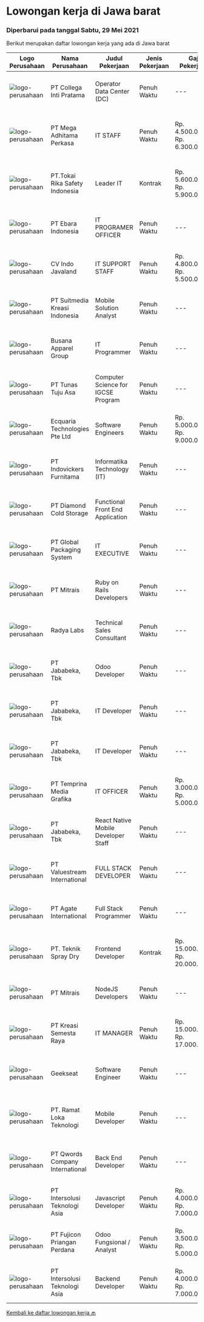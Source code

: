 
  # Lowongan kerja di Jawa barat

  ### Diperbarui pada tanggal Sabtu, 29 Mei 2021

  Berikut merupakan daftar lowongan kerja yang ada di Jawa barat

  |Logo Perusahaan | Nama Perusahaan | Judul Pekerjaan | Jenis Pekerjaan | Gaji Pekerjaan | Lokasi | Deskripsi | Tanggal diunggah | Pranala |
  | -------------- | --------------- | --------------- | --------- | --------- | -------------- | ------- | ----------- | ----------- |
  |![logo-perusahaan](https://image-service-cdn.seek.com.au/663d75ccb443b78a7697d95bdf045fa90be34eba/ee4dce1061f3f616224767ad58cb2fc751b8d2dc)|PT Collega Inti Pratama|Operator Data Center (DC)|Penuh Waktu|---|Bogor|Deskripsi Pekerjaan: Monitoring Operasional Data Center Menjalankan Proses End of Period Backup dan Restore Database  Kualifikasi: Usia maksimal 28...|Jumat, 28 Mei 2021|https://www.jobstreet.co.id/id/job/operator-data-center-dc-3541498?token=0~90f2064a-8a99-4838-b59d-ceb664f8d1af&sectionRank=1&jobId=jobstreet-id-job-3541498|
|![logo-perusahaan](https://image-service-cdn.seek.com.au/c7f58d515f34bde9fb3e092a99b4a2af20ca0601/ee4dce1061f3f616224767ad58cb2fc751b8d2dc)|PT Mega Adhitama Perkasa|IT STAFF|Penuh Waktu|Rp. 4.500.000-Rp. 6.300.000|Sukabumi|Job Description Kami mencari administrator sistem berpengalaman yang ingin menggunakan dan menumbuhkan keterampilan teknologinya. Dalam peran ini,...|Kamis, 27 Mei 2021|https://www.jobstreet.co.id/id/job/it-staff-3540466?token=0~90f2064a-8a99-4838-b59d-ceb664f8d1af&sectionRank=2&jobId=jobstreet-id-job-3540466|
|![logo-perusahaan](https://image-service-cdn.seek.com.au/683e8242cfad993a1ab120246fd0b57e96f21ef2/ee4dce1061f3f616224767ad58cb2fc751b8d2dc)|PT.Tokai Rika Safety Indonesia|Leader IT|Kontrak|Rp. 5.600.000-Rp. 5.900.000|Karawang|Menguasai Bidang Server, NAS, Veritas Menguasai Jaringan komputer Menguasai Basic Troubleshooting Hardware dan Software Managemen Keamanan Informasi...|Jumat, 28 Mei 2021|https://www.jobstreet.co.id/id/job/leader-it-3541175?token=0~90f2064a-8a99-4838-b59d-ceb664f8d1af&sectionRank=3&jobId=jobstreet-id-job-3541175|
|![logo-perusahaan](https://image-service-cdn.seek.com.au/32841a281a0422818457614ad3783b3b09591c8a/ee4dce1061f3f616224767ad58cb2fc751b8d2dc)|PT Ebara Indonesia|IT PROGRAMER OFFICER|Penuh Waktu|---|Depok|Responsibilites : Designs, develops, modifies, tests, debugs and evaluates software application to meet functional requirements for functional areas....|Kamis, 27 Mei 2021|https://www.jobstreet.co.id/id/job/it-programer-officer-3540176?token=0~90f2064a-8a99-4838-b59d-ceb664f8d1af&sectionRank=4&jobId=jobstreet-id-job-3540176|
|![logo-perusahaan](https://image-service-cdn.seek.com.au/ded2a8b266f88db7d76aad79633bc2be943e4875/ee4dce1061f3f616224767ad58cb2fc751b8d2dc)|CV Indo Javaland|IT SUPPORT STAFF|Penuh Waktu|Rp. 4.800.000-Rp. 5.500.000|Bekasi|Responsibilities :Installation and configuration hardware and software, standard OS, Clients netwokingLogging the support calls and conducting the...|Kamis, 27 Mei 2021|https://www.jobstreet.co.id/id/job/it-support-staff-3540348?token=0~90f2064a-8a99-4838-b59d-ceb664f8d1af&sectionRank=5&jobId=jobstreet-id-job-3540348|
|![logo-perusahaan](https://image-service-cdn.seek.com.au/d1d6d9e7af7147dee7b7111b97e67641fcf252e0/ee4dce1061f3f616224767ad58cb2fc751b8d2dc)|PT Suitmedia Kreasi Indonesia|Mobile Solution Analyst|Penuh Waktu|---|Bandung|Role: You will analyze, design, and deliver high-quality mobile applications.  Responsibilities: Conduct research to understand what clients need and...|Kamis, 27 Mei 2021|https://www.jobstreet.co.id/id/job/mobile-solution-analyst-3539707?token=0~90f2064a-8a99-4838-b59d-ceb664f8d1af&sectionRank=6&jobId=jobstreet-id-job-3539707|
|![logo-perusahaan](https://image-service-cdn.seek.com.au/683670481263d6172abacd763ed892105168758e/ee4dce1061f3f616224767ad58cb2fc751b8d2dc)|Busana Apparel Group|IT Programmer|Penuh Waktu|---|Bogor|Job Description: Develop new tool, report and enhancement existing tool and report Trouble shoot technical issue and indentify modification needed in...|Jumat, 28 Mei 2021|https://www.jobstreet.co.id/id/job/it-programmer-3532729?token=0~90f2064a-8a99-4838-b59d-ceb664f8d1af&sectionRank=7&jobId=jobstreet-id-job-3532729|
|![logo-perusahaan](https://image-service-cdn.seek.com.au/5f7e25c7104cc953cb6a4f4d5e022fea444ef01e/ee4dce1061f3f616224767ad58cb2fc751b8d2dc)|PT Tunas Tuju Asa|Computer Science for IGCSE Program|Penuh Waktu|---|Bekasi|Kinderfield – Highfield School (Preschool – Kindergarten – Primary – Secondary Level) is a leading school that is committed in providing quality...|Kamis, 27 Mei 2021|https://www.jobstreet.co.id/id/job/computer-science-for-igcse-program-3540062?token=0~90f2064a-8a99-4838-b59d-ceb664f8d1af&sectionRank=8&jobId=jobstreet-id-job-3540062|
|![logo-perusahaan](https://us.123rf.com/450wm/pavelstasevich/pavelstasevich1811/pavelstasevich181101027/112815900-stock-vector-no-image-available-icon-flat-vector.jpg?ver=6)|Ecquaria Technologies Pte Ltd|Software Engineers|Penuh Waktu|Rp. 5.000.000-Rp. 9.000.000|Bandung|Ecquaria Technologies Pte Ltd - Bandung Rep Office is beefing up its development team and is looking for Java developers who will be part of the...|Kamis, 27 Mei 2021|https://www.jobstreet.co.id/id/job/software-engineers-3531410?token=0~90f2064a-8a99-4838-b59d-ceb664f8d1af&sectionRank=9&jobId=jobstreet-id-job-3531410|
|![logo-perusahaan](https://image-service-cdn.seek.com.au/4ff72ff2a9bcee569f0b1e2de606291bef234c6e/ee4dce1061f3f616224767ad58cb2fc751b8d2dc)|PT Indovickers Furnitama|Informatika Technology (IT)|Penuh Waktu|---|Cileungsi|Job Specification: Gelar Sarjana Teknologi Informas, Ilmu Komputer, Sistem Informasi atau setara. Berpengalaman minimal 4 tahun dalam lingkungan...|Jumat, 28 Mei 2021|https://www.jobstreet.co.id/id/job/informatika-technology-it-3540526?token=0~90f2064a-8a99-4838-b59d-ceb664f8d1af&sectionRank=10&jobId=jobstreet-id-job-3540526|
|![logo-perusahaan](https://image-service-cdn.seek.com.au/6d56383b0316bf97f26e28d2c030d8c39fd1c836/ee4dce1061f3f616224767ad58cb2fc751b8d2dc)|PT Diamond Cold Storage|Functional Front End Application|Penuh Waktu|---|Bekasi|Responsibilities : Documenting business case, terms of references and project specification system. Define and prepare document project or product...|Kamis, 27 Mei 2021|https://www.jobstreet.co.id/id/job/functional-front-end-application-3531561?token=0~90f2064a-8a99-4838-b59d-ceb664f8d1af&sectionRank=11&jobId=jobstreet-id-job-3531561|
|![logo-perusahaan](https://image-service-cdn.seek.com.au/00ae8b09669c90ade4dc380493913de25e347dd2/ee4dce1061f3f616224767ad58cb2fc751b8d2dc)|PT Global Packaging System|IT EXECUTIVE|Penuh Waktu|---|Cibinong|Candidate must possess at least Bachelor's Degree in Computer Science/Information Technology or equivalent. At least 5 Year(s) of working experience...|Kamis, 27 Mei 2021|https://www.jobstreet.co.id/id/job/it-executive-3540101?token=0~90f2064a-8a99-4838-b59d-ceb664f8d1af&sectionRank=12&jobId=jobstreet-id-job-3540101|
|![logo-perusahaan](https://image-service-cdn.seek.com.au/873c75fc9ed6df00967320d343e4e2a794129d8b/ee4dce1061f3f616224767ad58cb2fc751b8d2dc)|PT Mitrais|Ruby on Rails Developers|Penuh Waktu|---|Bandung|Build your Career with Mitrais ! We're urgently looking for experienced Ruby On Rails  Developers to be part of our team for an immediate...|Kamis, 27 Mei 2021|https://www.jobstreet.co.id/id/job/ruby-on-rails-developers-3529360?token=0~90f2064a-8a99-4838-b59d-ceb664f8d1af&sectionRank=13&jobId=jobstreet-id-job-3529360|
|![logo-perusahaan](https://image-service-cdn.seek.com.au/1d1dfb322f3274db0c951835100bef2c404218a7/ee4dce1061f3f616224767ad58cb2fc751b8d2dc)|Radya Labs|Technical Sales Consultant|Penuh Waktu|---|Bandung|Your Role:Radya Labs is looking for Technical Sales Consultant that have the knowledge of how IT system development works and know-how of selling a...|Kamis, 27 Mei 2021|https://www.jobstreet.co.id/id/job/technical-sales-consultant-3531177?token=0~90f2064a-8a99-4838-b59d-ceb664f8d1af&sectionRank=14&jobId=jobstreet-id-job-3531177|
|![logo-perusahaan](https://image-service-cdn.seek.com.au/159ec5603cd32fc74a2eb1e07cd384f4293f48d8/ee4dce1061f3f616224767ad58cb2fc751b8d2dc)|PT Jababeka, Tbk|Odoo Developer|Penuh Waktu|---|Bekasi|General Requirement:  Must be a creative, self motivated individual or team player.  Organized and maintains a high level of productivity.  Strong...|Jumat, 28 Mei 2021|https://www.jobstreet.co.id/id/job/odoo-developer-3532366?token=0~90f2064a-8a99-4838-b59d-ceb664f8d1af&sectionRank=15&jobId=jobstreet-id-job-3532366|
|![logo-perusahaan](https://image-service-cdn.seek.com.au/159ec5603cd32fc74a2eb1e07cd384f4293f48d8/ee4dce1061f3f616224767ad58cb2fc751b8d2dc)|PT Jababeka, Tbk|IT Developer|Penuh Waktu|---|Bekasi|General Requirement:  must be a creative, self motivated individual or team player.  Organized and maintains a high level of productivity.  Strong...|Jumat, 28 Mei 2021|https://www.jobstreet.co.id/id/job/it-developer-3532369?token=0~90f2064a-8a99-4838-b59d-ceb664f8d1af&sectionRank=16&jobId=jobstreet-id-job-3532369|
|![logo-perusahaan](https://image-service-cdn.seek.com.au/159ec5603cd32fc74a2eb1e07cd384f4293f48d8/ee4dce1061f3f616224767ad58cb2fc751b8d2dc)|PT Jababeka, Tbk|IT Developer|Penuh Waktu|---|Bekasi|General Requirement:  must be a creative, self motivated individual or team player.  Organized and maintains a high level of productivity.  Strong...|Jumat, 28 Mei 2021|https://www.jobstreet.co.id/id/job/it-developer-3532370?token=0~90f2064a-8a99-4838-b59d-ceb664f8d1af&sectionRank=17&jobId=jobstreet-id-job-3532370|
|![logo-perusahaan](https://image-service-cdn.seek.com.au/12a27d200308a223ffd8b9a9c2a47d1f7c3191be/ee4dce1061f3f616224767ad58cb2fc751b8d2dc)|PT Temprina Media Grafika|IT OFFICER|Penuh Waktu|Rp. 3.000.000-Rp. 5.000.000|Bekasi|Kriteria :- Sarjana IT- Mahir HTML,CSS,Javascript- Berpengalaman menggunakan CSS Preprocessors- Berpengalaman menggunakan CSS Framework -...|Selasa, 25 Mei 2021|https://www.jobstreet.co.id/id/job/it-officer-3538140?token=0~90f2064a-8a99-4838-b59d-ceb664f8d1af&sectionRank=18&jobId=jobstreet-id-job-3538140|
|![logo-perusahaan](https://image-service-cdn.seek.com.au/159ec5603cd32fc74a2eb1e07cd384f4293f48d8/ee4dce1061f3f616224767ad58cb2fc751b8d2dc)|PT Jababeka, Tbk|React Native Mobile Developer Staff|Penuh Waktu|---|Bekasi|Main Responsibilities: Provide technical helpdesk assistance and solving problems and issues related to change request program and query data Routine...|Jumat, 28 Mei 2021|https://www.jobstreet.co.id/id/job/react-native-mobile-developer-staff-3532321?token=0~90f2064a-8a99-4838-b59d-ceb664f8d1af&sectionRank=19&jobId=jobstreet-id-job-3532321|
|![logo-perusahaan](https://image-service-cdn.seek.com.au/83743cb77abbee391a8753d6497b99ca11f66cb8/ee4dce1061f3f616224767ad58cb2fc751b8d2dc)|PT Valuestream International|FULL STACK DEVELOPER|Penuh Waktu|---|Bandung|Requirements: Candidate must possess Diploma/Bachelor’s Degree in Computer Science/IT from a reputable university. Preferable with minimum 1 year...|Jumat, 28 Mei 2021|https://www.jobstreet.co.id/id/job/full-stack-developer-3527646?token=0~90f2064a-8a99-4838-b59d-ceb664f8d1af&sectionRank=20&jobId=jobstreet-id-job-3527646|
|![logo-perusahaan](https://image-service-cdn.seek.com.au/6189288a8757992b1fcc022d84bde90bf75203b0/ee4dce1061f3f616224767ad58cb2fc751b8d2dc)|PT Agate International|Full Stack Programmer|Penuh Waktu|---|Bandung|*Please directly apply to s.agate.id/career** or **Visit our career page at agate.id/career** RESPONSIBILITIES  Collaborate with cross-functional...|Kamis, 27 Mei 2021|https://www.jobstreet.co.id/id/job/full-stack-programmer-3532016?token=0~90f2064a-8a99-4838-b59d-ceb664f8d1af&sectionRank=21&jobId=jobstreet-id-job-3532016|
|![logo-perusahaan](https://us.123rf.com/450wm/pavelstasevich/pavelstasevich1811/pavelstasevich181101027/112815900-stock-vector-no-image-available-icon-flat-vector.jpg?ver=6)|PT. Teknik Spray Dry|Frontend Developer|Kontrak|Rp. 15.000.000-Rp. 20.000.000|Bogor|We are looking for a great Frontend JavaScript developer, Your primary focus will be on developing user interface components and implementing them....|Kamis, 27 Mei 2021|https://www.jobstreet.co.id/id/job/frontend-developer-3531511?token=0~90f2064a-8a99-4838-b59d-ceb664f8d1af&sectionRank=22&jobId=jobstreet-id-job-3531511|
|![logo-perusahaan](https://image-service-cdn.seek.com.au/873c75fc9ed6df00967320d343e4e2a794129d8b/ee4dce1061f3f616224767ad58cb2fc751b8d2dc)|PT Mitrais|NodeJS Developers|Penuh Waktu|---|Bandung|Build your Career with Mitrais! We're urgently looking for experienced NodeJS Developers to be part of our team for an immediate start.Our client is a...|Rabu, 26 Mei 2021|https://www.jobstreet.co.id/id/job/nodejs-developers-3529906?token=0~90f2064a-8a99-4838-b59d-ceb664f8d1af&sectionRank=23&jobId=jobstreet-id-job-3529906|
|![logo-perusahaan](https://image-service-cdn.seek.com.au/10ec7d15db5972b4798a9d91f5bcd29713bcaf6a/ee4dce1061f3f616224767ad58cb2fc751b8d2dc)|PT Kreasi Semesta Raya|IT MANAGER|Penuh Waktu|Rp. 15.000.000-Rp. 17.000.000|Bogor|Memahami basic IT Infrastruktur, Memahami programing language Memiliki daya logika dan analisa yang baik Menguasai Project Management Merencanakan...|Kamis, 27 Mei 2021|https://www.jobstreet.co.id/id/job/it-manager-3539210?token=0~90f2064a-8a99-4838-b59d-ceb664f8d1af&sectionRank=24&jobId=jobstreet-id-job-3539210|
|![logo-perusahaan](https://image-service-cdn.seek.com.au/a94166d692fda70a364e9d5191d7ced8a65f1597/ee4dce1061f3f616224767ad58cb2fc751b8d2dc)|Geekseat|Software Engineer|Penuh Waktu|---|Bandung|Have a seat with us! We are currently looking for an experienced Software Engineer to join our Awesome Engineering Team at our offices in Bali or...|Jumat, 28 Mei 2021|https://www.jobstreet.co.id/id/job/software-engineer-3532397?token=0~90f2064a-8a99-4838-b59d-ceb664f8d1af&sectionRank=25&jobId=jobstreet-id-job-3532397|
|![logo-perusahaan](https://image-service-cdn.seek.com.au/8367de5766f8e5d19ca0a30d5630a60118affc8e/ee4dce1061f3f616224767ad58cb2fc751b8d2dc)|PT. Ramat Loka Teknologi|Mobile Developer|Penuh Waktu|---|Bandung|Candidate must possess at least SMU, Diploma, Bachelor's Degree in Engineering (Computer/Telecommunication), Computer Science/Information Technology...|Jumat, 28 Mei 2021|https://www.jobstreet.co.id/id/job/mobile-developer-3541150?token=0~90f2064a-8a99-4838-b59d-ceb664f8d1af&sectionRank=26&jobId=jobstreet-id-job-3541150|
|![logo-perusahaan](https://image-service-cdn.seek.com.au/02ae4ee06f8a1b6d01973c4872b842be2dbe8ada/ee4dce1061f3f616224767ad58cb2fc751b8d2dc)|PT Qwords Company International|Back End Developer|Penuh Waktu|---|Bandung|Job Desc Participate in the entire application life cycle, focusing on coding and debugging Write clean code to develop functional web applications...|Kamis, 27 Mei 2021|https://www.jobstreet.co.id/id/job/back-end-developer-3531270?token=0~90f2064a-8a99-4838-b59d-ceb664f8d1af&sectionRank=27&jobId=jobstreet-id-job-3531270|
|![logo-perusahaan](https://image-service-cdn.seek.com.au/f715d3e393651de2fe5a9214d72612dd30f629b2/ee4dce1061f3f616224767ad58cb2fc751b8d2dc)|PT Intersolusi Teknologi Asia|Javascript Developer|Penuh Waktu|Rp. 4.000.000-Rp. 7.000.000|Bandung|Responsibilities:Your duties will include (but will not be limited to): Performing or directing website updates. Developing, maintaining and...|Jumat, 28 Mei 2021|https://www.jobstreet.co.id/id/job/javascript-developer-3540638?token=0~90f2064a-8a99-4838-b59d-ceb664f8d1af&sectionRank=28&jobId=jobstreet-id-job-3540638|
|![logo-perusahaan](https://image-service-cdn.seek.com.au/e00b9b504cc0aae4541991dc16056f00bfe6e121/ee4dce1061f3f616224767ad58cb2fc751b8d2dc)|PT Fujicon Priangan Perdana|Odoo Fungsional / Analyst|Penuh Waktu|Rp. 3.500.000-Rp. 5.000.000|Bandung|Kualifikasi S1 Ilmu Komputer dan Sistem Informasi Memiliki pengalaman minimal 2 tahun di bidang yang sama Memiliki kemampuan berkomunikasi dan...|Jumat, 28 Mei 2021|https://www.jobstreet.co.id/id/job/odoo-fungsional-analyst-3541254?token=0~90f2064a-8a99-4838-b59d-ceb664f8d1af&sectionRank=29&jobId=jobstreet-id-job-3541254|
|![logo-perusahaan](https://image-service-cdn.seek.com.au/f715d3e393651de2fe5a9214d72612dd30f629b2/ee4dce1061f3f616224767ad58cb2fc751b8d2dc)|PT Intersolusi Teknologi Asia|Backend Developer|Penuh Waktu|Rp. 4.000.000-Rp. 7.000.000|Bandung|Responsibilities:Your duties will include (but will not be limited to): Performing or directing website updates. Developing, maintaining and...|Jumat, 28 Mei 2021|https://www.jobstreet.co.id/id/job/backend-developer-3540673?token=0~90f2064a-8a99-4838-b59d-ceb664f8d1af&sectionRank=30&jobId=jobstreet-id-job-3540673|


  [Kembali ke daftar lowongan kerja 🔙](../README.md#daftar-lowongan-kerja)
  